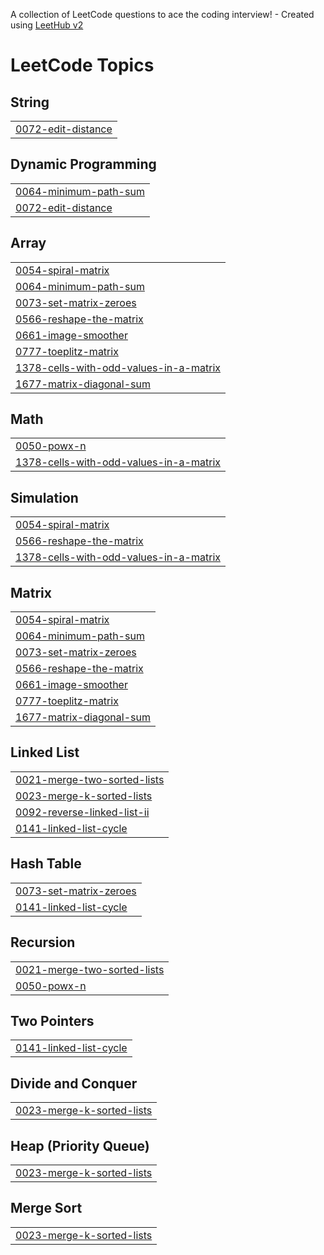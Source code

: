 A collection of LeetCode questions to ace the coding interview! - Created using [LeetHub v2](https://github.com/arunbhardwaj/LeetHub-2.0)
<!---LeetCode Topics Start-->
# LeetCode Topics
## String
|  |
| ------- |
| [0072-edit-distance](https://github.com/pavan-galla/Leetcode/tree/master/0072-edit-distance) |
## Dynamic Programming
|  |
| ------- |
| [0064-minimum-path-sum](https://github.com/pavan-galla/Leetcode/tree/master/0064-minimum-path-sum) |
| [0072-edit-distance](https://github.com/pavan-galla/Leetcode/tree/master/0072-edit-distance) |
## Array
|  |
| ------- |
| [0054-spiral-matrix](https://github.com/pavan-galla/Leetcode/tree/master/0054-spiral-matrix) |
| [0064-minimum-path-sum](https://github.com/pavan-galla/Leetcode/tree/master/0064-minimum-path-sum) |
| [0073-set-matrix-zeroes](https://github.com/pavan-galla/Leetcode/tree/master/0073-set-matrix-zeroes) |
| [0566-reshape-the-matrix](https://github.com/pavan-galla/Leetcode/tree/master/0566-reshape-the-matrix) |
| [0661-image-smoother](https://github.com/pavan-galla/Leetcode/tree/master/0661-image-smoother) |
| [0777-toeplitz-matrix](https://github.com/pavan-galla/Leetcode/tree/master/0777-toeplitz-matrix) |
| [1378-cells-with-odd-values-in-a-matrix](https://github.com/pavan-galla/Leetcode/tree/master/1378-cells-with-odd-values-in-a-matrix) |
| [1677-matrix-diagonal-sum](https://github.com/pavan-galla/Leetcode/tree/master/1677-matrix-diagonal-sum) |
## Math
|  |
| ------- |
| [0050-powx-n](https://github.com/pavan-galla/Leetcode/tree/master/0050-powx-n) |
| [1378-cells-with-odd-values-in-a-matrix](https://github.com/pavan-galla/Leetcode/tree/master/1378-cells-with-odd-values-in-a-matrix) |
## Simulation
|  |
| ------- |
| [0054-spiral-matrix](https://github.com/pavan-galla/Leetcode/tree/master/0054-spiral-matrix) |
| [0566-reshape-the-matrix](https://github.com/pavan-galla/Leetcode/tree/master/0566-reshape-the-matrix) |
| [1378-cells-with-odd-values-in-a-matrix](https://github.com/pavan-galla/Leetcode/tree/master/1378-cells-with-odd-values-in-a-matrix) |
## Matrix
|  |
| ------- |
| [0054-spiral-matrix](https://github.com/pavan-galla/Leetcode/tree/master/0054-spiral-matrix) |
| [0064-minimum-path-sum](https://github.com/pavan-galla/Leetcode/tree/master/0064-minimum-path-sum) |
| [0073-set-matrix-zeroes](https://github.com/pavan-galla/Leetcode/tree/master/0073-set-matrix-zeroes) |
| [0566-reshape-the-matrix](https://github.com/pavan-galla/Leetcode/tree/master/0566-reshape-the-matrix) |
| [0661-image-smoother](https://github.com/pavan-galla/Leetcode/tree/master/0661-image-smoother) |
| [0777-toeplitz-matrix](https://github.com/pavan-galla/Leetcode/tree/master/0777-toeplitz-matrix) |
| [1677-matrix-diagonal-sum](https://github.com/pavan-galla/Leetcode/tree/master/1677-matrix-diagonal-sum) |
## Linked List
|  |
| ------- |
| [0021-merge-two-sorted-lists](https://github.com/pavan-galla/Leetcode/tree/master/0021-merge-two-sorted-lists) |
| [0023-merge-k-sorted-lists](https://github.com/pavan-galla/Leetcode/tree/master/0023-merge-k-sorted-lists) |
| [0092-reverse-linked-list-ii](https://github.com/pavan-galla/Leetcode/tree/master/0092-reverse-linked-list-ii) |
| [0141-linked-list-cycle](https://github.com/pavan-galla/Leetcode/tree/master/0141-linked-list-cycle) |
## Hash Table
|  |
| ------- |
| [0073-set-matrix-zeroes](https://github.com/pavan-galla/Leetcode/tree/master/0073-set-matrix-zeroes) |
| [0141-linked-list-cycle](https://github.com/pavan-galla/Leetcode/tree/master/0141-linked-list-cycle) |
## Recursion
|  |
| ------- |
| [0021-merge-two-sorted-lists](https://github.com/pavan-galla/Leetcode/tree/master/0021-merge-two-sorted-lists) |
| [0050-powx-n](https://github.com/pavan-galla/Leetcode/tree/master/0050-powx-n) |
## Two Pointers
|  |
| ------- |
| [0141-linked-list-cycle](https://github.com/pavan-galla/Leetcode/tree/master/0141-linked-list-cycle) |
## Divide and Conquer
|  |
| ------- |
| [0023-merge-k-sorted-lists](https://github.com/pavan-galla/Leetcode/tree/master/0023-merge-k-sorted-lists) |
## Heap (Priority Queue)
|  |
| ------- |
| [0023-merge-k-sorted-lists](https://github.com/pavan-galla/Leetcode/tree/master/0023-merge-k-sorted-lists) |
## Merge Sort
|  |
| ------- |
| [0023-merge-k-sorted-lists](https://github.com/pavan-galla/Leetcode/tree/master/0023-merge-k-sorted-lists) |
<!---LeetCode Topics End-->